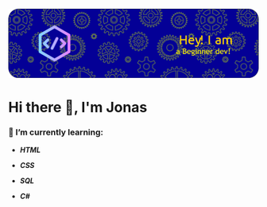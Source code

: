 ![Header](./headerjoia.png)
# Hi there 👋, I'm Jonas

### 🌱 I’m currently learning:

- **_HTML_**

- **_CSS_**

- **_SQL_**

- **_C#_**
